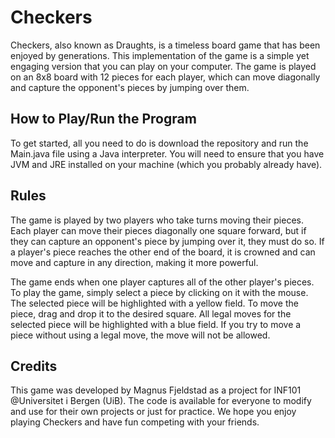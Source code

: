 
# Checkers

Checkers, also known as Draughts, is a timeless board game that has been enjoyed by generations. This implementation of the game is a simple yet engaging version that you can play on your computer. The game is played on an 8x8 board with 12 pieces for each player, which can move diagonally and capture the opponent's pieces by jumping over them.

## How to Play/Run the Program

To get started, all you need to do is download the repository and run the Main.java file using a Java interpreter. You will need to ensure that you have JVM and JRE installed on your machine (which you probably already have).

## Rules

The game is played by two players who take turns moving their pieces. Each player can move their pieces diagonally one square forward, but if they can capture an opponent's piece by jumping over it, they must do so. If a player's piece reaches the other end of the board, it is crowned and can move and capture in any direction, making it more powerful.

The game ends when one player captures all of the other player's pieces. To play the game, simply select a piece by clicking on it with the mouse. The selected piece will be highlighted with a yellow field. To move the piece, drag and drop it to the desired square. All legal moves for the selected piece will be highlighted with a blue field. If you try to move a piece without using a legal move, the move will not be allowed.

## Credits

This game was developed by Magnus Fjeldstad as a project for INF101 @Universitet i Bergen (UiB). The code is available for everyone to modify and use for their own projects or just for practice. We hope you enjoy playing Checkers and have fun competing with your friends.